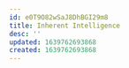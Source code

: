 ```yaml
---
id: e0T9O82wSaJ8DhBGI29m8
title: Inherent Intelligence
desc: ''
updated: 1639762693868
created: 1639762693868
---
```


